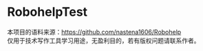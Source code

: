 # RobohelpTest
本项目的语料来源：https://github.com/nastena1606/Robohelp  
仅用于技术写作工具学习用途，无盈利目的，若有版权问题请联系作者。


